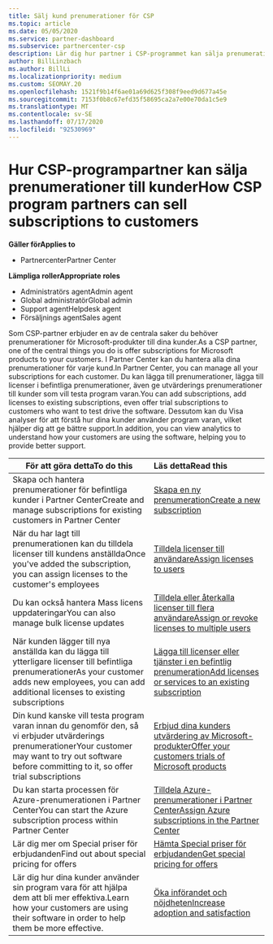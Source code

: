 ```yaml
---
title: Sälj kund prenumerationer för CSP
ms.topic: article
ms.date: 05/05/2020
ms.service: partner-dashboard
ms.subservice: partnercenter-csp
description: Lär dig hur partner i CSP-programmet kan sälja prenumerationer till kunder och hantera dem via partner Center.
author: BillLinzbach
ms.author: BillLi
ms.localizationpriority: medium
ms.custom: SEOMAY.20
ms.openlocfilehash: 1521f9b14f6ae01a69d625f308f9eed9d677a45e
ms.sourcegitcommit: 7153f0b8c67efd35f58695ca2a7e00e70da1c5e9
ms.translationtype: MT
ms.contentlocale: sv-SE
ms.lasthandoff: 07/17/2020
ms.locfileid: "92530969"
---
```

# <a name="how-csp-program-partners-can-sell-subscriptions-to-customers"></a><span data-ttu-id="d9787-103">Hur CSP-programpartner kan sälja prenumerationer till kunder</span><span class="sxs-lookup"><span data-stu-id="d9787-103">How CSP program partners can sell subscriptions to customers</span></span>

<span data-ttu-id="d9787-104">**Gäller för**</span><span class="sxs-lookup"><span data-stu-id="d9787-104">**Applies to**</span></span>

-  <span data-ttu-id="d9787-105">Partnercenter</span><span class="sxs-lookup"><span data-stu-id="d9787-105">Partner Center</span></span>

<span data-ttu-id="d9787-106">**Lämpliga roller**</span><span class="sxs-lookup"><span data-stu-id="d9787-106">**Appropriate roles**</span></span>

- <span data-ttu-id="d9787-107">Administratörs agent</span><span class="sxs-lookup"><span data-stu-id="d9787-107">Admin agent</span></span>
- <span data-ttu-id="d9787-108">Global administratör</span><span class="sxs-lookup"><span data-stu-id="d9787-108">Global admin</span></span>
- <span data-ttu-id="d9787-109">Support agent</span><span class="sxs-lookup"><span data-stu-id="d9787-109">Helpdesk agent</span></span>
- <span data-ttu-id="d9787-110">Försäljnings agent</span><span class="sxs-lookup"><span data-stu-id="d9787-110">Sales agent</span></span>

<span data-ttu-id="d9787-111">Som CSP-partner erbjuder en av de centrala saker du behöver prenumerationer för Microsoft-produkter till dina kunder.</span><span class="sxs-lookup"><span data-stu-id="d9787-111">As a CSP partner, one of the central things you do is offer subscriptions for Microsoft products to your customers.</span></span> <span data-ttu-id="d9787-112">I Partner Center kan du hantera alla dina prenumerationer för varje kund.</span><span class="sxs-lookup"><span data-stu-id="d9787-112">In Partner Center, you can manage all your subscriptions for each customer.</span></span> <span data-ttu-id="d9787-113">Du kan lägga till prenumerationer, lägga till licenser i befintliga prenumerationer, även ge utvärderings prenumerationer till kunder som vill testa program varan.</span><span class="sxs-lookup"><span data-stu-id="d9787-113">You can add subscriptions, add licenses to existing subscriptions, even offer trial subscriptions to customers who want to test drive the software.</span></span> <span data-ttu-id="d9787-114">Dessutom kan du Visa analyser för att förstå hur dina kunder använder program varan, vilket hjälper dig att ge bättre support.</span><span class="sxs-lookup"><span data-stu-id="d9787-114">In addition, you can view analytics to understand how your customers are using the software, helping you to provide better support.</span></span>

|<span data-ttu-id="d9787-115">**För att göra detta**</span><span class="sxs-lookup"><span data-stu-id="d9787-115">**To do this**</span></span>   |<span data-ttu-id="d9787-116">**Läs detta**</span><span class="sxs-lookup"><span data-stu-id="d9787-116">**Read this**</span></span>   |
|----------------------|:----------------------|
|<span data-ttu-id="d9787-117">Skapa och hantera prenumerationer för befintliga kunder i Partner Center</span><span class="sxs-lookup"><span data-stu-id="d9787-117">Create and manage subscriptions for existing customers in Partner Center</span></span>|[<span data-ttu-id="d9787-118">Skapa en ny prenumeration</span><span class="sxs-lookup"><span data-stu-id="d9787-118">Create a new subscription</span></span>](create-a-new-subscription.md)|
|<span data-ttu-id="d9787-119">När du har lagt till prenumerationen kan du tilldela licenser till kundens anställda</span><span class="sxs-lookup"><span data-stu-id="d9787-119">Once you've added the subscription, you can assign licenses to the customer's employees</span></span>  |[<span data-ttu-id="d9787-120">Tilldela licenser till användare</span><span class="sxs-lookup"><span data-stu-id="d9787-120">Assign licenses to users</span></span>](assign-licenses-to-users.md)|
|<span data-ttu-id="d9787-121">Du kan också hantera Mass licens uppdateringar</span><span class="sxs-lookup"><span data-stu-id="d9787-121">You can also manage bulk license updates</span></span>   |[<span data-ttu-id="d9787-122">Tilldela eller återkalla licenser till flera användare</span><span class="sxs-lookup"><span data-stu-id="d9787-122">Assign or revoke licenses to multiple users</span></span>](bulk-license-provisioning-for-multiple-users.md)|
|<span data-ttu-id="d9787-123">När kunden lägger till nya anställda kan du lägga till ytterligare licenser till befintliga prenumerationer</span><span class="sxs-lookup"><span data-stu-id="d9787-123">As your customer adds new employees, you can add additional licenses to existing subscriptions</span></span>   |[<span data-ttu-id="d9787-124">Lägga till licenser eller tjänster i en befintlig prenumeration</span><span class="sxs-lookup"><span data-stu-id="d9787-124">Add licenses or services to an existing subscription</span></span>](add-licenses-or-services-to-an-existing-subscription.md)|
|<span data-ttu-id="d9787-125">Din kund kanske vill testa program varan innan du genomför den, så vi erbjuder utvärderings prenumerationer</span><span class="sxs-lookup"><span data-stu-id="d9787-125">Your customer may want to try out software before committing to it, so offer trial subscriptions</span></span>    |[<span data-ttu-id="d9787-126">Erbjud dina kunders utvärdering av Microsoft-produkter</span><span class="sxs-lookup"><span data-stu-id="d9787-126">Offer your customers trials of Microsoft products</span></span>](offer-your-customers-trials-of-microsoft-products.md)|
|<span data-ttu-id="d9787-127">Du kan starta processen för Azure-prenumerationen i Partner Center</span><span class="sxs-lookup"><span data-stu-id="d9787-127">You can start the Azure subscription process within Partner Center</span></span>   |[<span data-ttu-id="d9787-128">Tilldela Azure-prenumerationer i Partner Center</span><span class="sxs-lookup"><span data-stu-id="d9787-128">Assign Azure subscriptions in the Partner Center</span></span>](assign-azure-subscriptions.md)|
|<span data-ttu-id="d9787-129">Lär dig mer om Special priser för erbjudanden</span><span class="sxs-lookup"><span data-stu-id="d9787-129">Find out about special pricing for offers</span></span>   |[<span data-ttu-id="d9787-130">Hämta Special priser för erbjudanden</span><span class="sxs-lookup"><span data-stu-id="d9787-130">Get special pricing for offers</span></span>](get-special-pricing-for-offers.md)|
|<span data-ttu-id="d9787-131">Lär dig hur dina kunder använder sin program vara för att hjälpa dem att bli mer effektiva.</span><span class="sxs-lookup"><span data-stu-id="d9787-131">Learn how your customers are using their software in order to help them be more effective.</span></span>   | [<span data-ttu-id="d9787-132">Öka införandet och nöjdheten</span><span class="sxs-lookup"><span data-stu-id="d9787-132">Increase adoption and satisfaction</span></span>](increasing-adoption-and-satisfaction.md)   |
